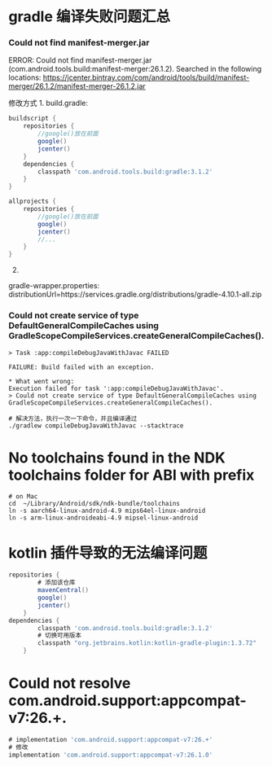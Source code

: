 # gradle 编译失败问题汇总


### Could not find manifest-merger.jar
ERROR: Could not find manifest-merger.jar (com.android.tools.build:manifest-merger:26.1.2).
Searched in the following locations:
    https://jcenter.bintray.com/com/android/tools/build/manifest-merger/26.1.2/manifest-merger-26.1.2.jar

修改方式
1. 
build.gradle:
~~~ gradle
buildscript {
    repositories {
		//google()放在前面
		google()
        jcenter()
    }
    dependencies {
        classpath 'com.android.tools.build:gradle:3.1.2'
    }
}

allprojects {
    repositories {
		//google()放在前面
        google()
        jcenter()
        //...
    }
}
~~~

2.
gradle-wrapper.properties:
distributionUrl=https\://services.gradle.org/distributions/gradle-4.10.1-all.zip


### Could not create service of type DefaultGeneralCompileCaches using GradleScopeCompileServices.createGeneralCompileCaches().

~~~ shell
> Task :app:compileDebugJavaWithJavac FAILED

FAILURE: Build failed with an exception.

* What went wrong:
Execution failed for task ':app:compileDebugJavaWithJavac'.
> Could not create service of type DefaultGeneralCompileCaches using GradleScopeCompileServices.createGeneralCompileCaches().

# 解决方法，执行一次一下命令，并且编译通过
./gradlew compileDebugJavaWithJavac --stacktrace
~~~

# No toolchains found in the NDK toolchains folder for ABI with prefix

~~~ shell
# on Mac
cd  ~/Library/Android/sdk/ndk-bundle/toolchains
ln -s aarch64-linux-android-4.9 mips64el-linux-android
ln -s arm-linux-androideabi-4.9 mipsel-linux-android
~~~

# kotlin 插件导致的无法编译问题

``` gradle
repositories {
        # 添加该仓库
        mavenCentral()
        google()
        jcenter()
    }
dependencies {
        classpath 'com.android.tools.build:gradle:3.1.2'
        # 切换可用版本
        classpath "org.jetbrains.kotlin:kotlin-gradle-plugin:1.3.72"
    }
```

# Could not resolve com.android.support:appcompat-v7:26.+.

~~~ gradle
# implementation 'com.android.support:appcompat-v7:26.+'
# 修改
implementation 'com.android.support:appcompat-v7:26.1.0'
~~~